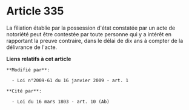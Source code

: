 # Article 335

La filiation établie par la possession d'état constatée par un acte de notoriété peut être contestée par toute personne qui y
a intérêt en rapportant la preuve contraire, dans le délai de dix ans à compter de la délivrance de l'acte.

**Liens relatifs à cet article**

	**Modifié par**:

	  - Loi n°2009-61 du 16 janvier 2009 - art. 1

	**Cité par**:

	  - Loi du 16 mars 1803 - art. 10 (Ab)
